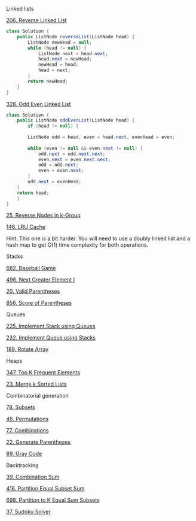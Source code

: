 Linked lists

[206. Reverse Linked List](https://leetcode.com/problems/reverse-linked-list)
```java
class Solution {
    public ListNode reverseList(ListNode head) {
        ListNode newHead = null;
        while (head != null) {
            ListNode next = head.next;
            head.next = newHead;
            newHead = head;
            head = next;
        }
        return newHead;
    }
}
```

[328. Odd Even Linked List](https://leetcode.com/problems/odd-even-linked-list)
```java
class Solution {
    public ListNode oddEvenList(ListNode head) {
        if (head != null) {
    
        ListNode odd = head, even = head.next, evenHead = even; 
    
        while (even != null && even.next != null) {
            odd.next = odd.next.next; 
            even.next = even.next.next; 
            odd = odd.next;
            even = even.next;
        }
        odd.next = evenHead; 
    }
    return head;
    }   
}
```

[25. Reverse Nodes in k-Group](https://leetcode.com/problems/reverse-nodes-in-k-group)

[146. LRU Cache](https://leetcode.com/problems/lru-cache)

Hint: This one is a bit harder. You will need to use a doubly linked list and a hash map to get O(1) time complexity for both operations.

Stacks

[682. Baseball Game](https://leetcode.com/problems/baseball-game)

[496. Next Greater Element I](https://leetcode.com/problems/next-greater-element-i)

[20. Valid Parentheses](https://leetcode.com/problems/valid-parentheses)

[856. Score of Parentheses](https://leetcode.com/problems/score-of-parentheses)

Queues

[225. Implement Stack using Queues](https://leetcode.com/problems/implement-stack-using-queues/)

[232. Implement Queue using Stacks](https://leetcode.com/problems/implement-queue-using-stacks/)

[189. Rotate Array](https://leetcode.com/problems/rotate-array)

Heaps

[347. Top K Frequent Elements](https://leetcode.com/problems/top-k-frequent-elements)

[23. Merge k Sorted Lists](https://leetcode.com/problems/merge-k-sorted-lists)

Combinatorial generation

[78. Subsets](https://leetcode.com/problems/subsets)

[46. Permutations](https://leetcode.com/problems/permutations)

[77. Combinations](https://leetcode.com/problems/combinations)

[22. Generate Parentheses](https://leetcode.com/problems/generate-parentheses)

[89. Gray Code](https://leetcode.com/problems/gray-code)

Backtracking

[39. Combination Sum](https://leetcode.com/problems/combination-sum)

[416. Partition Equal Subset Sum](https://leetcode.com/problems/partition-equal-subset-sum)

[698. Partition to K Equal Sum Subsets](https://leetcode.com/problems/partition-to-k-equal-sum-subsets)

[37. Sudoku Solver](https://leetcode.com/problems/sudoku-solver)